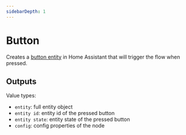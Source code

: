 ```yaml
---
sidebarDepth: 1
---
```


# Button

Creates a [button entity](https://developers.home-assistant.io/docs/core/entity/button) in Home Assistant that will trigger the flow when pressed.

## Outputs

Value types:

- `entity`: full entity object
- `entity id`: entity id of the pressed button
- `entity state`: entity state of the pressed button
- `config`: config properties of the node
